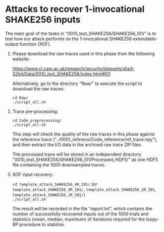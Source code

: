 # Attacks to recover 1-invocational SHAKE256 inputs

The main goal of the tasks in "0010\_test\_SHAKE256/SHAKE256\_I01/" is to test how our attack performs on the 1-invocational SHAKE256 extendable-output function (XOF).

1. Please download the raw traces used in this phase from the following website:

	https://www.cl.cam.ac.uk/research/security/datasets/sha3-32bit/Data/0010_test_SHAKE256/index.html#I01

   Alternatively, go to the directory "Raw/" to execute the script to download the raw traces:

	`cd Raw/`  
	`./script_all.sh`  

2. Trace pre-processing:

	`cd Code_preprocessing/`  
	`./script_all.sh`  

   This step will check the quality of the raw traces in this phase against the reference trace ("../0001\_referece/Code\_reference/ref\_trace.npy"), and then extract the I/O data in the archived raw trace ZIP files.

   The processed trace will be stored in an independent directory "0010\_test\_SHAKE256/SHAKE256\_I01/Processed\_HDF5/" as one HDF5 file containing the 1000 downsampled traces.

3. XOF input recovery:

	`cd template_attack_SHAKE256_4R_I01/` (or `template_attack_SHAKE256_3R_I01/`, `template_attack_SHAKE256_2R_I01`, `template_attack_SHAKE256_1R_I01/`)  
	`./script_all.sh`  

   The result will be recorded in the file "report.txt", which contains the number of successfully recovered inputs out of the 1000 trials and statistics (mean, median, maximum) of iterations required for the loopy-BP procedure to stabilize.
